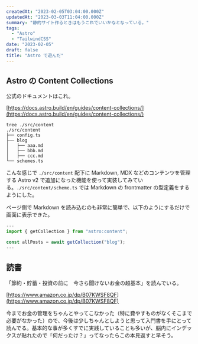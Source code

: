 ```yaml
---
createdAt: "2023-02-05T03:04:00.000Z"
updatedAt: "2023-03-03T11:04:00.000Z"
summary: "静的サイト作るときはもうこれでいいかなとなっている。"
tags:
  - "Astro"
  - "TailwindCSS"
date: "2023-02-05"
draft: false
title: "Astro で遊んだ"
---
```


## Astro の Content Collections

公式のドキュメントはこれ。

[https://docs.astro.build/en/guides/content-collections/](https://docs.astro.build/en/guides/content-collections/)

```shell
tree ./src/content
./src/content
├── config.ts
├── blog
│   ├── aaa.md
│   ├── bbb.md
│   ├── ccc.md
└── schemes.ts
```

こんな感じで `./src/content` 配下に Markdown, MDX などのコンテンツを管理する Astro v2 で追加になった機能を使って実装してみている。`./src/content/scheme.ts` では Markdown の frontmatter の型定義をするようにした。

ページ側で Markdown を読み込むのも非常に簡単で、以下のようにするだけで画面に表示できた。

```typescript
---
import { getCollection } from "astro:content";

const allPosts = await getCollection("blog");
---
```

## 読書

「節約・貯蓄・投資の前に　今さら聞けないお金の超基本」を読んでいる。

[https://www.amazon.co.jp/dp/B07KWSF8QF](https://www.amazon.co.jp/dp/B07KWSF8QF)

今までお金の管理をちゃんとやってこなかった（特に費やすものがなくそこまで必要がなかった）ので、今後は少しちゃんとしようと思って入門書を手にとって読んでる。基本的な事が多くすでに実践していることも多いが、脳内にインデックスが貼れたので「何だったけ？」ってなったらこの本見返すと早そう。
